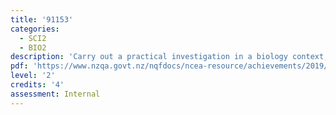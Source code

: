 ```yaml
---
title: '91153'
categories:
  - SCI2
  - BIO2
description: 'Carry out a practical investigation in a biology context, with supervision'
pdf: 'https://www.nzqa.govt.nz/nqfdocs/ncea-resource/achievements/2019/as91153.pdf'
level: '2'
credits: '4'
assessment: Internal
---
```


